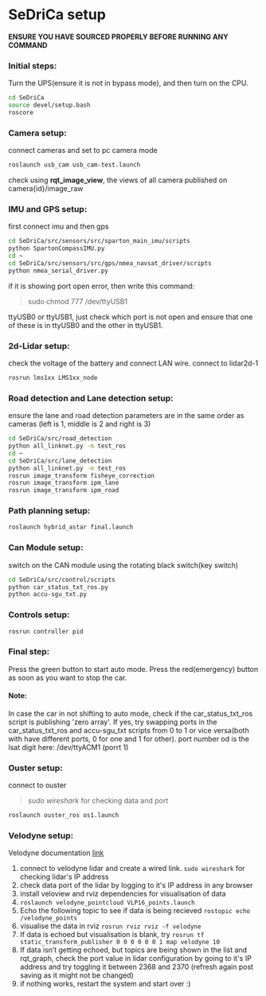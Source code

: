 # SeDriCa setup

**ENSURE YOU HAVE SOURCED PROPERLY BEFORE RUNNING ANY COMMAND**

### Initial steps:
Turn the UPS(ensure it is not in bypass mode), and then turn on the CPU.

```bash
cd SeDriCa
source devel/setup.bash 
roscore
```

### Camera setup:
connect cameras and set to pc camera mode
```bash
roslaunch usb_cam usb_cam-test.launch
```
check using **rqt_image_view**, the views of all camera published on camera{id}/image_raw

### IMU and GPS setup:
first connect imu and then gps
```bash
cd SeDriCa/src/sensors/src/sparton_main_imu/scripts
python SpartonCompassIMU.py
cd ~
cd SeDriCa/src/sensors/src/gps/nmea_navsat_driver/scripts
python nmea_serial_driver.py
```

if it is showing port open error, then write this command:
>sudo chmod 777 /dev/ttyUSB1

ttyUSB0 or ttyUSB1, just check which port is not open and ensure that one of these is in ttyUSB0 and the other in ttyUSB1.

### 2d-Lidar setup:

check the voltage of the battery and connect LAN wire. connect to lidar2d-1

```bash
rosrun lms1xx LMS1xx_node
```

### Road detection and Lane detection setup:

ensure the lane and road detection parameters are in the same order as cameras (left is 1, middle is 2 and right is 3)

```bash
cd SeDriCa/src/road_detection
python all_linknet.py -m test_ros
cd ~
cd SeDriCa/src/lane_detection
python all_linknet.py -m test_ros
rosrun image_transform fisheye_correction
rosrun image_transform ipm_lane
rosrun image_transform ipm_road
```

### Path planning setup:
```bash
roslaunch hybrid_astar final.launch 
```

### Can Module setup:

switch on the CAN module using the rotating black switch(key switch)
```bash
cd SeDriCa/src/control/scripts 
python car_status_txt_ros.py
python accu-sgu_txt.py
```

### Controls setup:
```bash
rosrun controller pid 
```

### Final step:

Press the green button to start auto mode. Press the red(emergency) button as soon as you want to stop the car.
#### Note:
In case the car in not shifting to auto mode, check if the car_status_txt_ros script is publishing 'zero array'. If yes, try swapping ports in the car_status_txt_ros and accu-sgu_txt scripts from 0 to 1 or vice versa(both with have different ports, 0 for one and 1 for other).
port number od is the lsat digit here: /dev/ttyACM1 (porrt 1)

### Ouster setup:
connect to ouster
> *sudo wireshark* for checking data and port
```bash
roslaunch ouster_ros os1.launch
```

### Velodyne setup:
Velodyne documentation [link](https://docs.google.com/document/d/1N4paVTk1ZYv9ND4l8dl31zfyF1FFTrygZEw6Xb2E8e4/edit?usp=sharing)

1. connect to velodyne lidar and create a wired link. `sudo wireshark` for checking lidar's IP address
2. check data port of the lidar by logging to it's IP address in any browser
3. install veloview and rviz dependencies for visualisation of data
4. `roslaunch velodyne_pointcloud VLP16_points.launch`
5. Echo the following topic to see if data is being recieved `rostopic echo /velodyne_points`
6. visualise the data in rviz `rosrun rviz rviz -f velodyne`
7. If data is echoed but visualisation is blank, try
`rosrun tf static_transform_publisher 0 0 0 0 0 0 1 map velodyne 10`
8. If data isn’t getting echoed, but topics are being shown in the list and rqt_graph, check the port value in lidar configuration by going to it's IP address and try toggling it between 2368 and 2370 (refresh again post saving as it might not be changed)
9. if nothing works, restart the system and start over :)

